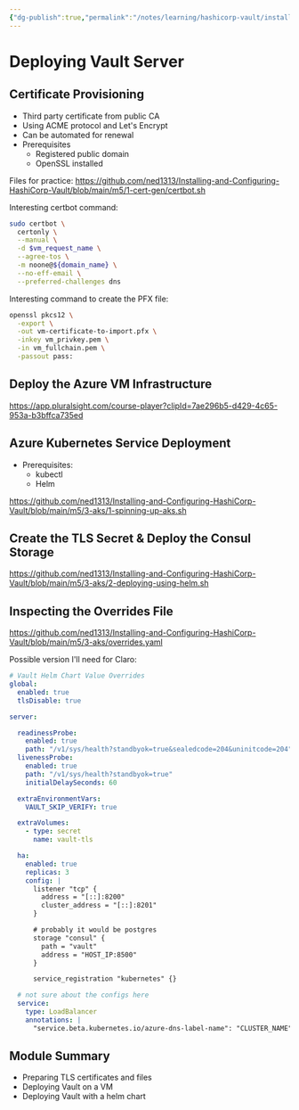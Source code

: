 ```yaml
---
{"dg-publish":true,"permalink":"/notes/learning/hashicorp-vault/installing-and-configuring-hashicorp-vault/05-deploying-vault-server/"}
---
```


# Deploying Vault Server


## Certificate Provisioning

- Third party certificate from public CA
- Using ACME protocol and Let's Encrypt
- Can be automated for renewal
- Prerequisites
    - Registered public domain
    - OpenSSL installed


Files for practice: <https://github.com/ned1313/Installing-and-Configuring-HashiCorp-Vault/blob/main/m5/1-cert-gen/certbot.sh>

Interesting certbot command:
```bash
sudo certbot \
  certonly \
  --manual \
  -d $vm_request_name \
  --agree-tos \
  -m noone@${domain_name} \
  --no-eff-email \
  --preferred-challenges dns
```

Interesting command to create the PFX file:
```bash
openssl pkcs12 \
  -export \
  -out vm-certificate-to-import.pfx \
  -inkey vm_privkey.pem \
  -in vm_fullchain.pem \
  -passout pass:
```


## Deploy the Azure VM Infrastructure

<https://app.pluralsight.com/course-player?clipId=7ae296b5-d429-4c65-953a-b3bffca735ed>



## Azure Kubernetes Service Deployment

- Prerequisites:
    - kubectl
    - Helm

<https://github.com/ned1313/Installing-and-Configuring-HashiCorp-Vault/blob/main/m5/3-aks/1-spinning-up-aks.sh>

## Create the TLS Secret & Deploy the Consul Storage

<https://github.com/ned1313/Installing-and-Configuring-HashiCorp-Vault/blob/main/m5/3-aks/2-deploying-using-helm.sh>


## Inspecting the Overrides File

<https://github.com/ned1313/Installing-and-Configuring-HashiCorp-Vault/blob/main/m5/3-aks/overrides.yaml>

Possible version I'll need for Claro:
```yaml
# Vault Helm Chart Value Overrides
global:  
  enabled: true  
  tlsDisable: true

server:

  readinessProbe:
    enabled: true
    path: "/v1/sys/health?standbyok=true&sealedcode=204&uninitcode=204"
  livenessProbe:
    enabled: true
    path: "/v1/sys/health?standbyok=true"
    initialDelaySeconds: 60

  extraEnvironmentVars:
    VAULT_SKIP_VERIFY: true

  extraVolumes:
    - type: secret
      name: vault-tls

  ha:
    enabled: true
    replicas: 3
    config: |
      listener "tcp" {
        address = "[::]:8200"
        cluster_address = "[::]:8201"
      }

      # probably it would be postgres
      storage "consul" {
        path = "vault"
        address = "HOST_IP:8500"
      }

      service_registration "kubernetes" {}

  # not sure about the configs here
  service:
    type: LoadBalancer
    annotations: |
      "service.beta.kubernetes.io/azure-dns-label-name": "CLUSTER_NAME"
```



## Module Summary

- Preparing TLS certificates and files
- Deploying Vault on a VM
- Deploying Vault with a helm chart
